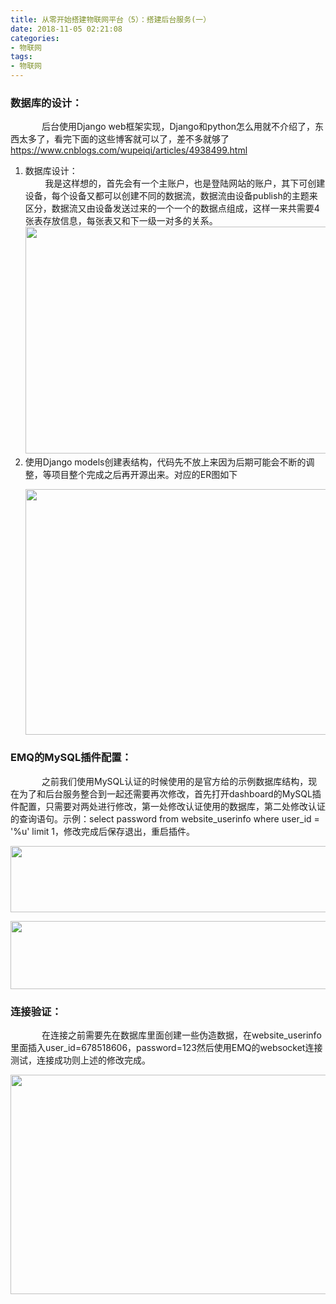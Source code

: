 ```yaml
---
title: 从零开始搭建物联网平台（5）：搭建后台服务(一）
date: 2018-11-05 02:21:08
categories: 
- 物联网
tags:
- 物联网
---
```


<h3>数据库的设计：</h3>

<p style="text-indent:50px;">后台使用Django web框架实现，Django和python怎么用就不介绍了，东西太多了，看完下面的这些博客就可以了，差不多就够了<a href="https://www.cnblogs.com/wupeiqi/articles/4938499.html">https://www.cnblogs.com/wupeiqi/articles/4938499.html</a></p>

<ol><li style="text-indent:0px;">数据库设计：<br />
	        我是这样想的，首先会有一个主账户，也是登陆网站的账户，其下可创建设备，每个设备又都可以创建不同的数据流，数据流由设备publish的主题来区分，数据流又由设备发送过来的一个一个的数据点组成，这样一来共需要4张表存放信息，每张表又和下一级一对多的关系。<img alt="" class="has" height="363" src="https://img-blog.csdnimg.cn/20181105155945264.png?x-oss-process=image/watermark,type_ZmFuZ3poZW5naGVpdGk,shadow_10,text_aHR0cHM6Ly9ibG9nLmNzZG4ubmV0L0Zhbk1MZWk=,size_16,color_FFFFFF,t_70" width="751" /></li>
	<li style="text-indent:0px;">使用Django models创建表结构，代码先不放上来因为后期可能会不断的调整，等项目整个完成之后再开源出来。对应的ER图如下
	<p style="text-align:center;"><img alt="" class="has" height="393" src="https://img-blog.csdnimg.cn/2018110515492943.png?x-oss-process=image/watermark,type_ZmFuZ3poZW5naGVpdGk,shadow_10,text_aHR0cHM6Ly9ibG9nLmNzZG4ubmV0L0Zhbk1MZWk=,size_16,color_FFFFFF,t_70" width="861" /></p>
	</li>
</ol><h3 style="text-indent:0px;">EMQ的MySQL插件配置：</h3>

<p style="text-indent:50px;">之前我们使用MySQL认证的时候使用的是官方给的示例数据库结构，现在为了和后台服务整合到一起还需要再次修改，首先打开dashboard的MySQL插件配置，只需要对两处进行修改，第一处修改认证使用的数据库，第二处修改认证的查询语句。示例：select password from website_userinfo where user_id = '%u' limit 1，修改完成后保存退出，重启插件。</p>

<p style="text-align:center;"><img alt="" class="has" height="106" src="https://img-blog.csdnimg.cn/20181105161204211.png" width="542" /></p>

<p style="text-align:center;"><img alt="" class="has" height="109" src="https://img-blog.csdnimg.cn/2018110516132420.png" width="505" /></p>

<h3 style="text-indent:0px;">连接验证：</h3>

<p style="text-indent:50px;">在连接之前需要先在数据库里面创建一些伪造数据，在website_userinfo里面插入user_id=678518606，password=123然后使用EMQ的websocket连接测试，连接成功则上述的修改完成。</p>

<p style="text-align:center;"><img alt="" class="has" height="351" src="https://img-blog.csdnimg.cn/2018110516380229.png?x-oss-process=image/watermark,type_ZmFuZ3poZW5naGVpdGk,shadow_10,text_aHR0cHM6Ly9ibG9nLmNzZG4ubmV0L0Zhbk1MZWk=,size_16,color_FFFFFF,t_70" width="1056" /></p>

<p style="text-indent:50px;"> </p>

<p style="text-indent:50px;"> </p>

<p style="text-indent:50px;"> </p>